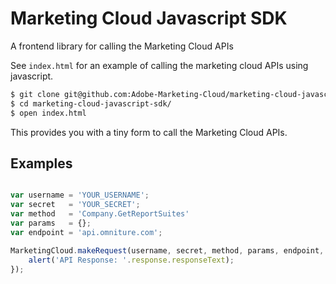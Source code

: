 # Marketing Cloud Javascript SDK

A frontend library for calling the Marketing Cloud APIs

See `index.html` for an example of calling the marketing cloud APIs using javascript.

```bash
$ git clone git@github.com:Adobe-Marketing-Cloud/marketing-cloud-javascript-sdk.git
$ cd marketing-cloud-javascript-sdk/
$ open index.html
```

This provides you with a tiny form to call the Marketing Cloud APIs.

Examples
--------

```javascript

var username = 'YOUR_USERNAME';
var secret   = 'YOUR_SECRET';
var method   = 'Company.GetReportSuites'
var params   = {};
var endpoint = 'api.omniture.com';

MarketingCloud.makeRequest(username, secret, method, params, endpoint, function(response) {
    alert('API Response: '.response.responseText);
});
```
